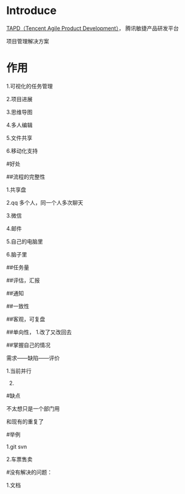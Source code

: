 # Introduce

[TAPD（Tencent Agile Product Development）](https://www.tapd.cn)，
腾讯敏捷产品研发平台

项目管理解决方案

# 作用

1.可视化的任务管理

2.项目进展

3.思维导图

4.多人编辑

5.文件共享

6.移动化支持


#好处


##流程的完整性

1.共享盘

2.qq 多个人，同一个人多次聊天

3.微信

4.邮件

5.自己的电脑里

6.脑子里


##任务量

##评估，汇报

##通知

##一致性

##客观，可复盘

##单向性，
1.改了又改回去

##掌握自己的情况


需求——缺陷——评价

1.当前并行

2.




#缺点

不太想只是一个部门用

和现有的重复了

#举例

1.git svn

2.车票售卖



#没有解决的问题：

1.文档

